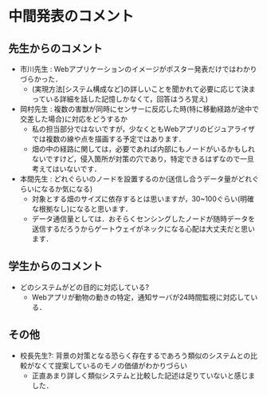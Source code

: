 # 中間発表のコメント

## 先生からのコメント
- 市川先生 : Webアプリケーションのイメージがポスター発表だけではわかりづらかった．
    - (実現方法[システム構成など]の詳しいことを聞かれて必要に応じて決まっている詳細を話した記憶しかなくて，回答はうろ覚え)
- 岡村先生 : 複数の害獣が同時にセンサーに反応した時(特に移動経路が途中で交差した場合)に対応をどうするか
    - 私の担当部分ではないですが，少なくともWebアプリのビジュアライザでは複数の線や点を描画する予定ではあります．
    - 畑の中の経路に関しては，必要であれば内部にもノードがいるかもしれないですけど，侵入箇所が対策の穴であり，特定できるはずなので一旦考えてはいないです．
- 本間先生 : どれぐらいのノードを設置するのか(送信し合うデータ量がどれぐらいになるか気になる)
    - 対象とする畑のサイズに依存するとは思いますが，30~100ぐらい(明確な根拠なし)になると思います．
    - データ通信量としては．おそらくセンシングしたノードが随時データを送信するだろうからゲートウェイがネックになる心配は大丈夫だと思います．

## 学生からのコメント
- どのシステムがどの目的に対応している?
    - Webアプリが動物の動きの特定，通知サーバが24時間監視に対応している．

## その他
- 校長先生?: 背景の対策となる恐らく存在するであろう類似のシステムとの比較がなくて提案しているのモノの価値がわかりづらい
    - 正直あまり詳しく類似システムと比較した記述は足りていないと感じました．

